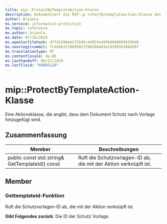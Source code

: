 ```yaml
---
title: mip::ProtectByTemplateAction-Klasse
description: Dokumentiert die MIP::p rotectbytemplateaction-Klasse des MIP-SDKs (Microsoft Information Protection).
author: BryanLa
ms.service: information-protection
ms.topic: reference
ms.author: bryanla
ms.date: 07/16/2019
ms.openlocfilehash: dffd1698e61f55d5c4d65fee9f0d9489939356d6
ms.sourcegitcommit: fcde8b31f8685023f002044d3a1d1903e548d207
ms.translationtype: MT
ms.contentlocale: de-DE
ms.lasthandoff: 08/21/2019
ms.locfileid: "69885128"
---
```

# <a name="class-mipprotectbytemplateaction"></a>mip::ProtectByTemplateAction-Klasse 
Eine Aktionsklasse, die angibt, dass dem Dokument Schutz nach Vorlage hinzugefügt wird.
  
## <a name="summary"></a>Zusammenfassung
 Member                        | Beschreibungen                                
--------------------------------|---------------------------------------------
public const std::string& GetTemplateId() const  |  Ruft die Schutzvorlagen-ID ab, die mit der Aktion verknüpft ist.
  
## <a name="members"></a>Member
  
### <a name="gettemplateid-function"></a>Gettemplateid-Funktion
Ruft die Schutzvorlagen-ID ab, die mit der Aktion verknüpft ist.

  
**Gibt Folgendes zurück**: Die ID der Schutz Vorlage.